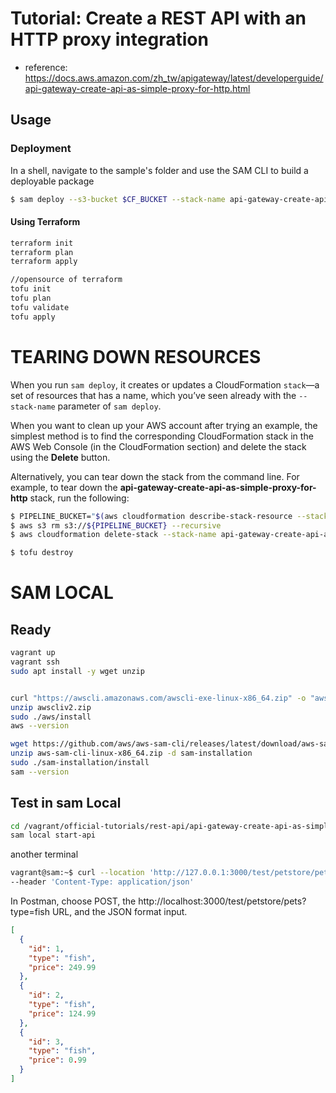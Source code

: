 # Tutorial: Create a REST API with an HTTP proxy integration
* reference: https://docs.aws.amazon.com/zh_tw/apigateway/latest/developerguide/api-gateway-create-api-as-simple-proxy-for-http.html

## Usage
### Deployment
In a shell, navigate to the sample's folder and use the SAM CLI to build a deployable package
```bash
$ sam deploy --s3-bucket $CF_BUCKET --stack-name api-gateway-create-api-as-simple-proxy-for-http --capabilities CAPABILITY_IAM
```
#### Using Terraform
```bash
terraform init
terraform plan 
terraform apply 

//opensource of terraform
tofu init
tofu plan 
tofu validate 
tofu apply 
```

# TEARING DOWN RESOURCES
When you run `sam deploy`, it creates or updates a CloudFormation `stack`—a set of resources that has a name, which you’ve seen already with the `--stack-name` parameter of `sam deploy`.

When you want to clean up your AWS account after trying an example, the simplest method is to find the corresponding CloudFormation stack in the AWS Web Console (in the CloudFormation section) and delete the stack using the **Delete** button.

Alternatively, you can tear down the stack from the command line. For example, to tear down the **api-gateway-create-api-as-simple-proxy-for-http** stack, run the following:
```bash
$ PIPELINE_BUCKET="$(aws cloudformation describe-stack-resource --stack-name api-gateway-create-api-as-simple-proxy-for-http --logical-resource-id PipelineStartBucket --query 'StackResourceDetail.PhysicalResourceId' --output text)" 
$ aws s3 rm s3://${PIPELINE_BUCKET} --recursive
$ aws cloudformation delete-stack --stack-name api-gateway-create-api-as-simple-proxy-for-http

$ tofu destroy
```

# SAM LOCAL
## Ready
```bash
vagrant up
vagrant ssh
sudo apt install -y wget unzip


curl "https://awscli.amazonaws.com/awscli-exe-linux-x86_64.zip" -o "awscliv2.zip"
unzip awscliv2.zip
sudo ./aws/install
aws --version

wget https://github.com/aws/aws-sam-cli/releases/latest/download/aws-sam-cli-linux-x86_64.zip
unzip aws-sam-cli-linux-x86_64.zip -d sam-installation
sudo ./sam-installation/install
sam --version
```
## Test in sam Local
```bash
cd /vagrant/official-tutorials/rest-api/api-gateway-create-api-as-simple-proxy-for-http/
sam local start-api
```
another terminal
```bash
vagrant@sam:~$ curl --location 'http://127.0.0.1:3000/test/petstore/pets?type=fish' \
--header 'Content-Type: application/json'  
```

In Postman, choose POST, the http://localhost:3000/test/petstore/pets?type=fish URL, and the JSON format input.
```json
[
  {
    "id": 1,
    "type": "fish",
    "price": 249.99
  },
  {
    "id": 2,
    "type": "fish",
    "price": 124.99
  },
  {
    "id": 3,
    "type": "fish",
    "price": 0.99
  }
]
```